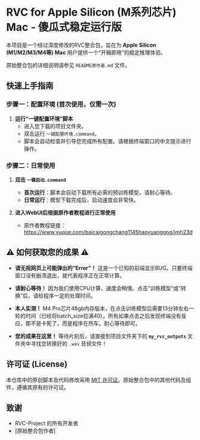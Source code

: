 # RVC for Apple Silicon (M系列芯片) Mac - 傻瓜式稳定运行版

本项目是一个经过深度修改的RVC整合包，旨在为 **Apple Silicon (M1/M2/M3/M4等) Mac** 用户提供一个“开箱即用”的稳定推理体验。

原始整合包的详细说明请参见 `README原作者.md` 文件。

## 快速上手指南

### 步骤一：配置环境 (首次使用，仅需一次)
1.  **运行“一键配置环境”脚本**
    *   进入您下载的项目文件夹。
    *   双击运行 `一键配置环境.command`。
    *   脚本会自动检查并引导您完成所有配置。请根据终端窗口的中文提示进行操作。

### 步骤二：日常使用
1.  **双击 `一键启动.command`**
    *   **首次运行**：脚本会自动下载所有必需的预训练模型，请耐心等待。
    *   **日常运行**：模型下载完成后，启动速度会非常快。

2.  **进入WebUI后根据原作者教程进行正常使用**
    *   原作者教程链接：https://www.yuque.com/baicaigongchang1145haoyuangong/imh23d

## ⚠️ **如何获取您的成果** ⚠️

*   **请无视网页上可能弹出的“Error”！** 这是一个已知的前端显示BUG。只要终端窗口没有崩溃退出，就代表程序正在正常计算。

*   **请耐心等待！** 因为我们使用CPU计算，速度会稍慢。点击”训练模型“或“转换”后，请给程序一定的处理时间。
*   **本人实测！** M4 Pro芯片48gb内存版本，在点击训练模型后需要13分钟左右一轮的时间（已经将batch_size拉满40）。所有如果点击之后发现终端没有反应，那不是卡死了，而是程序在热车。耐心等待即可。
  
*   **您的成果在这里！** 等待片刻后，请直接到项目文件夹下的 **`my_rvc_outputs`** 文件夹中寻找您转换好的 `.wav` 音频文件！

## 许可证 (License)

本仓库中的原创脚本及代码修改采用 [MIT 许可证](LICENSE)。原始整合包中的其他代码及组件，遵循其原有的许可证。

## 致谢

*   RVC-Project 的所有开发者
*   [原始整合包作者]
